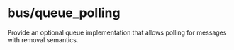 # bus/queue_polling

Provide an optional queue implementation that allows polling for messages with removal semantics.
